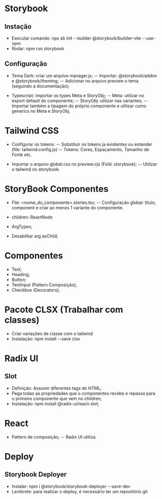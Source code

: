 # Storybook #

## Instação 
 - Executar comando: npx sb init --builder @storybook/builder-vite --use-npm
 - Rodar: npm run storybook

## Configuração
 - Tema Dark: criar um arquivo manager.js;
 -- Importar: @storybook/addon e @storybook/theming;
 -- Adicionar no arquivo preview o tema (seguindo a documentação);

 - Typescript: importar os types Meta e StoryObj;
 -- Meta: utilizar no export default do componente;
 -- StoryObj: utilizar nas variantes;
 -- Importar também a tipagem do próprio componente e utilizar como generics no Meta e StoryObj.

# Tailwind CSS #
- Configurar os tokens:
-- Substituir os tokens ja existentes ou extender (file: tailwind.config.js)
-- Tokens: Cores, Espaçamento, Tamanho de Fonte etc.

- Importar o arquivo global.css no preview.cjs (Fold: storybook);
-- Utilizar o tailwind no storybook.

# StoryBook Componentes #
- File: <nome_do_componente>.stories.tsx;
-- Configuração global: titulo, component e criar ao menos 1 variante do componente. 

- children: ReactNode
- ArgTypes;
- Desabilitar arg asChild;

# Componentes # 
- Text;
- Heading;
- Button;
- TextInput (Pattern Composição);
- Checkbox (Decorators);

# Pacote CLSX (Trabalhar com classes) #
- Criar variações de classe com o tailwind
- Instalação: npm install --save clsx

# Radix UI #
## Slot
- Definição: Assumir diferentes tags do HTML;
- Pega todas as propriedades que o componentes recebe e repassa para o primeiro componente que vem no children;
- Instalação: npm install @radix-ui/react-slot;

# React #
- Pattern de composição;
-- Radix UI utiliza.

# Deploy #
## Storybook Deployer
- Instalar: npm i @storybook/storybook-deployer --save-dev
- Lembrete: para realizar o deploy, é necessário ter um repositório git